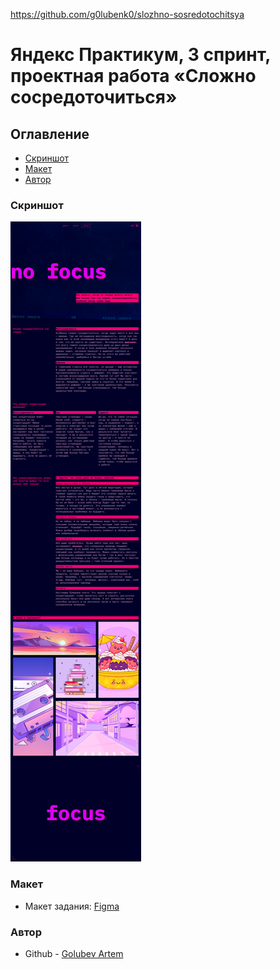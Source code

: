 https://github.com/g0lubenk0/slozhno-sosredotochitsya

# Яндекс Практикум, 3 спринт, проектная работа «Сложно сосредоточиться»

## Оглавление

- [Скриншот](#скриншот)
- [Макет](#макет)
- [Автор](#автор)

### Скриншот

![](dark_theme.png)

### Макет

- Макет задания: [Figma](https://www.figma.com/design/lCqDbWjgllgJtb2hmCqfyX/%236-%D0%A1%D0%BB%D0%BE%D0%B6%D0%BD%D0%BE-%D1%81%D0%BE%D1%81%D1%80%D0%B5%D0%B4%D0%BE%D1%82%D0%BE%D1%87%D0%B8%D1%82%D1%8C%D1%81%D1%8F?node-id=0-1&t=0WTRndZ6ZHYl4puW-1)

### Автор 

- Github - [Golubev Artem](https://github.com/g0lubenk0)


